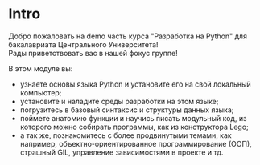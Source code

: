# Intro

Добро пожаловать на demo часть курса "Разработка на Python" для бакалавриата Центрального Университета! <br>
Рады приветствовать вас в нашей фокус группе!

В этом модуле вы:
- узнаете основы языка Python и установите его на свой локальный компьютер;
- установите и наладите среды разработки на этом языке;
- погрузитесь в базовый синтаксис и структуры данных языка;
- поймете анатомию функции и научись писать модульный код, из которого можно собирать программы, как из конструктора Lego;
- а так же, познакомитесь с более продвинутыми темами, как например, объектно-ориентированное программирование (ООП), страшный GIL,  управление зависимостями в проекте и тд.

```{tableofcontents}
```
